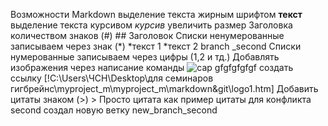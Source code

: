 Возможности Markdown
выделение текста жирным шрифтом **текст**
выделение текста курсивом *курсив*
увеличить размер  Заголовка количеством знаков (#) ## Заголовок
Списки ненумерованные записываем через знак (*) *текст 1 *текст 2 branch _second
Списки нумерованные записываем через цифры (1,2 и тд.)
Добавлять изображения через написание команды ![cap](img/foto.png) gfgfgfgfgf
создать ссылку [!C:\Users\ЧСН\Desktop\для семинаров гигбрейнс\myproject_m\myproject_m\markdown&git\logo1.htm]
Добавить цитаты знаком (>) > Просто цитата  как пример цитаты
для конфликта second создал новую ветку new_branch_second
